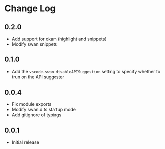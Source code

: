 # Change Log

## 0.2.0
- Add support for okam (highlight and snippets)
- Modify swan snippets

## 0.1.0
- Add the `vscode-swan.disableAPISuggestion` setting to specify whether to trun on the API suggester

## 0.0.4
- Fix module exports
- Modify swan.d.ts startup mode
- Add gitignore of typings

## 0.0.1
- Initial release
